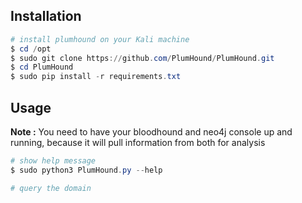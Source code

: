 ## **Installation**

```powershell
# install plumhound on your Kali machine
$ cd /opt
$ sudo git clone https://github.com/PlumHound/PlumHound.git
$ cd PlumHound
$ sudo pip install -r requirements.txt
```


## **Usage**

**Note :** You need to have your bloodhound and neo4j console up and running, because it will pull information from both for analysis

```powershell
# show help message
$ sudo python3 PlumHound.py --help

# query the domain


```
